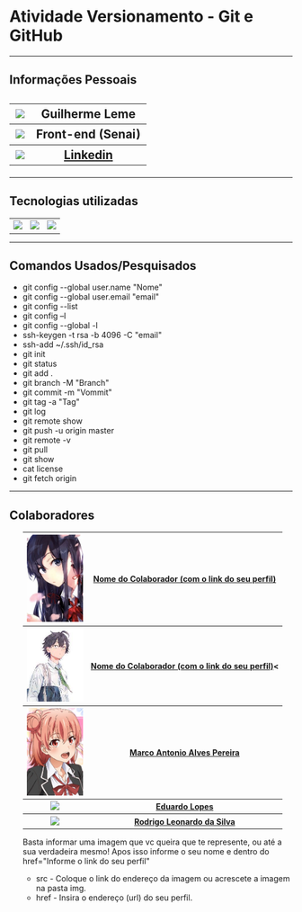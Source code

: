 <h1>Atividade Versionamento - Git e GitHub</h1>
<hr>
<h2>Informações Pessoais<h2>
<table>
    <th><img src="img/gui.jpg" width="100px" heigth="100px"></th>
    <th>Guilherme Leme</th>
    <tr>
    <th><img src="img/front.png" width="100px" heigth="100px">
    <th>Front-end (Senai)</th>
    <tr>
    <th><img src="img/linkedin.jpg" width="100px" heigth="100px"></th></th>
    <th><a href="https://www.linkedin.com/in/guilherme-leme-2bab21212/">Linkedin</a></th>
    <tr>
</table>
<hr>
<h2>Tecnologias utilizadas</h2>
<table>
    <th><img src="https://gizmodo.uol.com.br/wp-content/blogs.dir/8/files/2020/06/github.jpg" width="100px" heigth="100px"></th>
    <th><img src="https://yt3.ggpht.com/_q52i8bUAEvcb7JR4e-eNTv23y2A_wg5sCz0NC0GrGtcw1CRMWJSOPVHUDh_bngD0q4gMvVeoA=s900-c-k-c0x00ffffff-no-rj" width="100px" heigth="100px"></th>
    <th><img src="https://miro.medium.com/max/400/1*HN1Hw2ZHpndoRdfo9AHNPA.png" width="100px" heigth="100px"></th>
</table>
<hr>
<h2>Comandos Usados/Pesquisados</h2>
<ul>
    <li>git config --global user.name "Nome"</li>
    <li>git config --global user.email "email"</li>
    <li>git config --list</li>
    <li>git config –l </li>
    <li>git config --global -l</li>
    <li>ssh-keygen -t rsa -b 4096 -C "email"</li>
    <li>ssh-add ~/.ssh/id_rsa</li>
    <li>git init</li>
    <li>git status</li>
    <li>git add .</li>
    <li>git branch -M "Branch"</li>
    <li>git commit -m "Vommit"</li>
    <li>git tag -a "Tag"</li>
    <li>git log</li>
    <li>git remote show</li>
    <li>git push -u origin master</li>
    <li>git remote -v</li>
    <li>git pull</li>
    <li>git show</li>
    <li>cat license</li>
    <li>git fetch origin</li>
</ul>
<hr>
<h2>Colaboradores</h2>
<ul>
<table>
    <th>
        <img src="img/colaborador2.jpg" alt="Substitua a imagem, por uma sua" width="100px" heigth="100px">
    </th>
    <th>
        <a href="">Nome do Colaborador (com o link do seu perfil)</a>
    </th>
    <tr>
        <th>
            <img src="img/colaborador.jpg" width="100px" heigth="100px">
        <th>
            <a href="">Nome do Colaborador (com o link do seu perfil)</a><
         </th>
    <tr>
        <th>
            <img src="img/colaborador3.jpg" width="100px" heigth="100px">
        </th>
        <th>
            <a href="https://github.com/maaptom">Marco Antonio Alves Pereira</a>
        </th>
    <tr>
    <tr>
        <th>
            <img src="https://avatars.githubusercontent.com/u/65371964?v=4" width="100px" heigth="100px">
        </th>
        <th>
            <a href="https://github.com/doardin">Eduardo Lopes</a>
        </th>
    <tr>
        <tr>
        <th>
            <img src="https://www.instagram.com/p/B68Eak2lRr5/" width="100px" heigth="100px">
        </th>
        <th>
            <a href="https://github.com/rodrigol01">Rodrigo Leonardo da Silva</a>
        </th>
    <tr>
</table>
<p>Basta informar uma imagem que vc queira que te represente, ou até a sua verdadeira mesmo! Apos isso informe o seu nome e dentro do href="Informe o link do seu perfil"</p>
<ul>
    <li>src - Coloque o link do endereço da imagem ou acrescete a imagem na pasta img.</li>
    <li>href - Insira o endereço (url) do seu perfil.</li>
</ul>
<!-- Para continuar com essa sessão basta repetir as duas linhas após o "tr" -->
